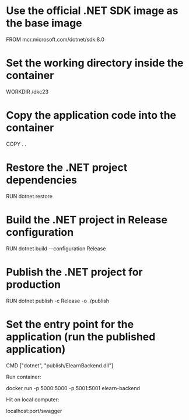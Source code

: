 # Use the official .NET SDK image as the base image
FROM mcr.microsoft.com/dotnet/sdk:8.0

# Set the working directory inside the container
WORKDIR /dkc23

# Copy the application code into the container
COPY . .

# Restore the .NET project dependencies
RUN dotnet restore

# Build the .NET project in Release configuration
RUN dotnet build --configuration Release

# Publish the .NET project for production
RUN dotnet publish -c Release -o ./publish

# Set the entry point for the application (run the published application)
CMD ["dotnet", "publish/ElearnBackend.dll"]



Run container:

docker run -p 5000:5000 -p 5001:5001 elearn-backend

Hit on local computer:

localhost:port/swagger
